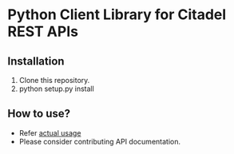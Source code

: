 # Python Client Library for Citadel REST APIs

## Installation
1. Clone this repository.
2. python setup.py install

## How to use?
- Refer [actual usage](https://github.com/MetroInsight/citadel/blob/master/test/rest_api_with_wrapper_test.py)
- Please consider contributing API documentation.
